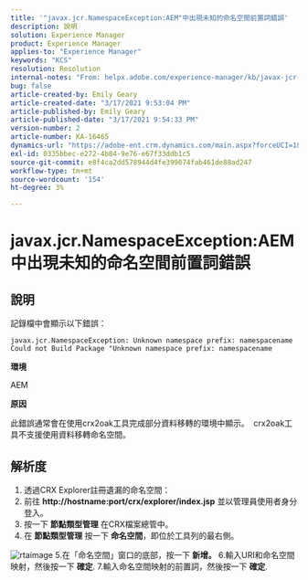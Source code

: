 ```yaml
---
title: '"javax.jcr.NamespaceException:AEM"中出現未知的命名空間前置詞錯誤'
description: 說明
solution: Experience Manager
product: Experience Manager
applies-to: "Experience Manager"
keywords: "KCS"
resolution: Resolution
internal-notes: "From: helpx.adobe.com/experience-manager/kb/javax-jcr-NamespaceException-Unknown-namespace-prefix-error-in-AEM.html"
bug: false
article-created-by: Emily Geary
article-created-date: "3/17/2021 9:53:04 PM"
article-published-by: Emily Geary
article-published-date: "3/17/2021 9:54:33 PM"
version-number: 2
article-number: KA-16465
dynamics-url: "https://adobe-ent.crm.dynamics.com/main.aspx?forceUCI=1&pagetype=entityrecord&etn=knowledgearticle&id=c1f6b325-6b87-eb11-a812-000d3a593216"
exl-id: 0335bbec-e272-4b84-9e76-e67f33ddb1c5
source-git-commit: e8f4ca2dd578944d4fe399074fab461de88ad247
workflow-type: tm+mt
source-wordcount: '154'
ht-degree: 3%

---
```


# javax.jcr.NamespaceException:AEM中出現未知的命名空間前置詞錯誤

## 說明


記錄檔中會顯示以下錯誤：




```
javax.jcr.NamespaceException: Unknown namespace prefix: namespacename
Could not Build Package "Unknown namespace prefix: namespacename
```


<b>環境</b>

AEM

<b>原因</b>

此錯誤通常會在使用crx2oak工具完成部分資料移轉的環境中顯示。  crx2oak工具不支援使用資料移轉命名空間。


## 解析度


1. 透過CRX Explorer註冊遺漏的命名空間：
2. 前往 <b>http://hostname:port/crx/explorer/index.jsp</b> 並以管理員使用者身分登入。
3. 按一下 <b>節點類型管理</b> 在CRX檔案總管中。
4. 在 <b>節點類型管理</b> 按一下 <b>命名空間</b>，即位於工具列的最右側。

![rtaimage](https://helpx.adobe.com/content/dam/help/en/experience-manager/kb/javax-jcr-NamespaceException-Unknown-namespace-prefix-error-in-AEM/_jcr_content/main-pars/procedure/proc_par/step_2/step_par/image/rtaimage.png "rtaimage")
5.在「命名空間」窗口的底部，按一下 <b>新增。</b>
6.輸入URI和命名空間映射，然後按一下 <b>確定</b>.
7.輸入命名空間映射的前置詞，然後按一下 <b>確定</b>.
